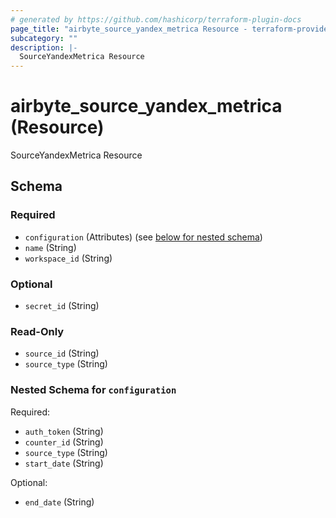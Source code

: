 ```yaml
---
# generated by https://github.com/hashicorp/terraform-plugin-docs
page_title: "airbyte_source_yandex_metrica Resource - terraform-provider-airbyte"
subcategory: ""
description: |-
  SourceYandexMetrica Resource
---
```


# airbyte_source_yandex_metrica (Resource)

SourceYandexMetrica Resource



<!-- schema generated by tfplugindocs -->
## Schema

### Required

- `configuration` (Attributes) (see [below for nested schema](#nestedatt--configuration))
- `name` (String)
- `workspace_id` (String)

### Optional

- `secret_id` (String)

### Read-Only

- `source_id` (String)
- `source_type` (String)

<a id="nestedatt--configuration"></a>
### Nested Schema for `configuration`

Required:

- `auth_token` (String)
- `counter_id` (String)
- `source_type` (String)
- `start_date` (String)

Optional:

- `end_date` (String)


